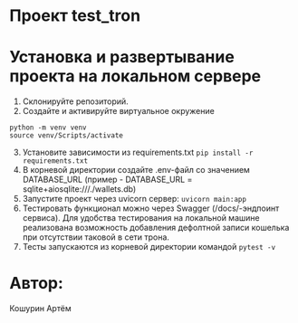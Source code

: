 # Проект test_tron

# Установка и развертывание проекта на локальном сервере
1. Склонируйте репозиторий. 
2. Создайте и активируйте виртуальное окружение
```
python -m venv venv
source venv/Scripts/activate
```
3. Установите зависимости из requirements.txt `pip install -r requirements.txt`
4. В корневой директории создайте .env-файл со значением DATABASE_URL (пример - DATABASE_URL = sqlite+aiosqlite:///./wallets.db)
5. Запустите проект через uvicorn сервер: `uvicorn main:app`
6. Тестировать функционал можно через Swagger (/docs/-эндпоинт сервиса). Для удобства тестирования на локальной машине реализована возможность добавления дефолтной записи кошелька при отсутствии таковой в сети трона.
7. Тесты запускаются из корневой директории командой `pytest -v`


# Автор:
Кошурин Артём